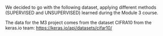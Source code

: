 
We decided to go with the following dataset, applying different methods (SUPERVISED and UNSUPERVISED) learned during the Module 3 course. 

The data for the M3 project comes from the dataset CIFRA10 from the keras.io team: https://keras.io/api/datasets/cifar10/
